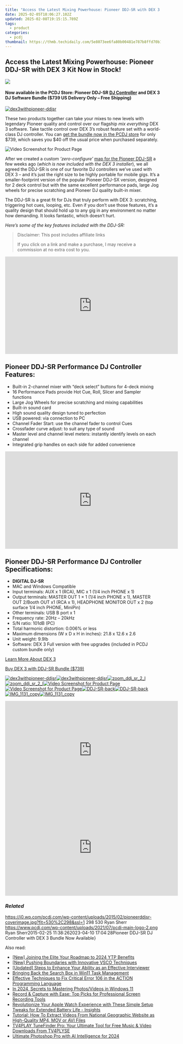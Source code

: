 ```yaml
---
title: "Access the Latest Mixing Powerhouse: Pioneer DDJ-SR with DEX 3 Kit Now in Stock!"
date: 2025-02-05T18:06:27.102Z
updated: 2025-02-08T19:15:15.789Z
tags:
  - product
categories:
  - pcdj
thumbnail: https://thmb.techidaily.com/5e8073ee6fa80b00481e787b8ffd70b1f1a083692a90f4785a3be5a978334fdb.jpg
---
```


## Access the Latest Mixing Powerhouse: Pioneer DDJ-SR with DEX 3 Kit Now in Stock!

[![](https://i0.wp.com/pcdj.com/wp-content/uploads/2015/02/pioneerddjsr-coverimage.jpg?resize=530%2C298&ssl=1)](https://i0.wp.com/pcdj.com/wp-content/uploads/2015/02/pioneerddjsr-coverimage.jpg?fit=530%2C298&ssl=1 "pioneerddjsr-coverimage")

#### Now available in the PCDJ Store: Pioneer DDJ-SR [DJ Controller](https://tools.techidaily.com/pcdj/products/) and DEX 3 DJ Software Bundle ($739 US Delivery Only – Free Shipping)

[![](https://i1.wp.com/pcdj.com/wp-content/uploads/2014/06/dex3withpioneer-ddjsr.png?fit=300%2C191&ssl=1 "dex3withpioneer-ddjsr")](https://i1.wp.com/pcdj.com/wp-content/uploads/2014/06/dex3withpioneer-ddjsr.png?fit=750%2C477&ssl=1)

These two products together can take your mixes to new levels with legendary Pioneer quality and control over our flagship _mix everything_ DEX 3 software. Take tactile control over DEX 3’s robust feature set with a world-class DJ controller. You can [get the bundle now in the PCDJ store](https://tools.techidaily.com/pcdj/products/) for only $739, which saves you $40 off the usual price when purchased separately.

![](https://i2.wp.com/pcdj.com/wp-content/uploads/2015/02/Video-Screenshot-for-Product-Page.jpg?fit=300%2C165&ssl=1 "Video Screenshot for Product Page")

After we created a custom _‘zero-configure’_ [map for the Pioneer DDJ-SR](https://tools.techidaily.com/pcdj/products/) a few weeks ago (_which is now included with the DEX 3 installer_), we all agreed the DDJ-SR is one of our favorite DJ controllers we’ve used with DEX 3 – and it’s just the right size to be highly portable for mobile gigs. It’s a smaller-footprint version of the popular Pioneer DDJ-SX version, designed for 2 deck control but with the same excellent performance pads, large Jog wheels for precise scratching and Pioneer DJ quality built-in mixer.

The DDJ-SR is a great fit for DJs that truly perform with DEX 3: scratching, triggering hot cues, looping, etc. Even if you don’t use those features, it’s a quality design that should hold up to any gig in any environment no matter how demanding. It looks fantastic, which doesn’t hurt.

_Here’s some of the key features included with the DDJ-SR:_

>  Disclaimer: This post includes affiliate links
>
>  If you click on a link and make a purchase, I may receive a commission at no extra cost to you.
>

<!-- affiliate ads begin -->
<iframe width="560" height="315" src="https://www.youtube.com/embed/pejPLJBLmXw?si=WD97jA3doqbMCkCX" title="YouTube video player" frameborder="0" allow="accelerometer; autoplay; clipboard-write; encrypted-media; gyroscope; picture-in-picture; web-share" referrerpolicy="strict-origin-when-cross-origin" allowfullscreen></iframe>
<!-- affiliate ads end -->

## Pioneer DDJ-SR Performance DJ Controller Features:

* Built-in 2-channel mixer with “deck select” buttons for 4-deck mixing
* 16 Performance Pads provide Hot Cue, Roll, Slicer and Sampler functions
* Large Jog Wheels for precise scratching and mixing capabilities
* Built-in sound card
* High sound quality design tuned to perfection
* USB powered: via connection to PC
* Channel Fader Start: use the channel fader to control Cues
* Crossfader curve adjust: to suit any type of sound
* Master level and channel level meters: instantly identify levels on each channel
* Integrated grip handles on each side for added convenience

<!-- affiliate ads begin -->
<iframe width="560" height="315" src="https://www.youtube.com/embed/y3VlwHTQQMs?si=BXYwD1pKiaTuev4y" title="YouTube video player" frameborder="0" allow="accelerometer; autoplay; clipboard-write; encrypted-media; gyroscope; picture-in-picture; web-share" referrerpolicy="strict-origin-when-cross-origin" allowfullscreen></iframe>
<!-- affiliate ads end -->

## Pioneer DDJ-SR Performance DJ Controller Specifications:

* **DIGITAL DJ-SR**
* MAC and Windows Compatible
* Input terminals: AUX x 1 (RCA), MIC x 1 (1/4 inch PHONE x 1)
* Output terminals: MASTER OUT 1 × 1 (1/4 inch PHONE x 1), MASTER OUT 2/Booth OUT x1 (RCA x 1), HEADPHONE MONITOR OUT x 2 (top surface 1/4 inch PHONE, MiniPin)
* Other terminals: USB B port x 1
* Frequency rate: 20Hz – 20kHz
* S/N ratio: 101dB (PC)
* Total harmonic distortion: 0.006% or less
* Maximum dimensions (W x D x H in inches): 21.8 x 12.6 x 2.6
* Unit weight: 9.9lb
* Software: DEX 3 Full version with free upgrades (included in PCDJ custom bundle only)

[Learn More About DEX 3](https://tools.techidaily.com/pcdj/products/)

[Buy DEX 3 with DDJ-SR Bundle ($739)](https://tools.techidaily.com/pcdj/products/)

[![](https://i1.wp.com/pcdj.com/wp-content/uploads/2014/06/dex3withpioneer-ddjsr.png?resize=495%2C400&ssl=1 "dex3withpioneer-ddjsr")![](https://i1.wp.com/pcdj.com/wp-content/uploads/2014/06/dex3withpioneer-ddjsr.png?resize=495%2C400&ssl=1 "dex3withpioneer-ddjsr")](https://i1.wp.com/pcdj.com/wp-content/uploads/2014/06/dex3withpioneer-ddjsr.png?fit=750%2C477&ssl=1 "dex3withpioneer-ddjsr")[![](https://i0.wp.com/pcdj.com/wp-content/uploads/2015/02/zoom_ddj_sr_2_l.jpg?resize=495%2C400&ssl=1 "zoom_ddj_sr_2_l")![](https://i0.wp.com/pcdj.com/wp-content/uploads/2015/02/zoom_ddj_sr_2_l.jpg?resize=495%2C400&ssl=1 "zoom_ddj_sr_2_l")](https://i0.wp.com/pcdj.com/wp-content/uploads/2015/02/zoom%5Fddj%5Fsr%5F2%5Fl.jpg?fit=1030%2C625&ssl=1 "zoom_ddj_sr_2_l")[![](https://i2.wp.com/pcdj.com/wp-content/uploads/2015/02/Video-Screenshot-for-Product-Page.jpg?resize=495%2C351&ssl=1 "Video Screenshot for Product Page")![](https://i2.wp.com/pcdj.com/wp-content/uploads/2015/02/Video-Screenshot-for-Product-Page.jpg?resize=495%2C351&ssl=1 "Video Screenshot for Product Page")](https://i2.wp.com/pcdj.com/wp-content/uploads/2015/02/Video-Screenshot-for-Product-Page.jpg?fit=637%2C351&ssl=1 "Video Screenshot for Product Page")[![](https://i0.wp.com/pcdj.com/wp-content/uploads/2015/02/DDJ-SR-back.jpg?resize=495%2C183&ssl=1 "DDJ-SR-back")![](https://i0.wp.com/pcdj.com/wp-content/uploads/2015/02/DDJ-SR-back.jpg?resize=495%2C183&ssl=1 "DDJ-SR-back")](https://i0.wp.com/pcdj.com/wp-content/uploads/2015/02/DDJ-SR-back.jpg?fit=576%2C183&ssl=1 "DDJ-SR-back")[![](https://i1.wp.com/pcdj.com/wp-content/uploads/2015/02/IMG_1131_copy.jpg?resize=495%2C400&ssl=1 "IMG_1131_copy")![](https://i1.wp.com/pcdj.com/wp-content/uploads/2015/02/IMG_1131_copy.jpg?resize=495%2C400&ssl=1 "IMG_1131_copy")](https://i1.wp.com/pcdj.com/wp-content/uploads/2015/02/IMG%5F1131%5Fcopy.jpg?fit=768%2C1024&ssl=1 "IMG_1131_copy")

<!-- affiliate ads begin -->
<iframe width="560" height="315" src="https://www.youtube.com/embed/6xGqSETroqA?si=4C1GPgXi-AksR_oO" title="YouTube video player" frameborder="0" allow="accelerometer; autoplay; clipboard-write; encrypted-media; gyroscope; picture-in-picture; web-share" referrerpolicy="strict-origin-when-cross-origin" allowfullscreen></iframe>
<!-- affiliate ads end -->

<!-- affiliate ads begin -->
<iframe width="560" height="315" src="https://www.youtube.com/embed/n-66V-LRK3Y?si=fNeB2pXCePeQli6E" title="YouTube video player" frameborder="0" allow="accelerometer; autoplay; clipboard-write; encrypted-media; gyroscope; picture-in-picture; web-share" referrerpolicy="strict-origin-when-cross-origin" allowfullscreen></iframe>
<!-- affiliate ads end -->

### _Related_

https://i0.wp.com/pcdj.com/wp-content/uploads/2015/02/pioneerddjsr-coverimage.jpg?fit=530%2C298&ssl=1 298 530 Ryan Sherr https://www.pcdj.com/wp-content/uploads/2021/07/pcdj-main-logo-2.png Ryan Sherr2015-02-25 11:38:262023-04-10 17:04:28Pioneer DDJ-SR DJ Controller with DEX 3 Bundle Now Available}

<ins class="adsbygoogle"
     style="display:block"
     data-ad-format="autorelaxed"
     data-ad-client="ca-pub-7571918770474297"
     data-ad-slot="1223367746"></ins>

<ins class="adsbygoogle"
     style="display:block"
     data-ad-client="ca-pub-7571918770474297"
     data-ad-slot="8358498916"
     data-ad-format="auto"
     data-full-width-responsive="true"></ins>

<span class="atpl-alsoreadstyle">Also read:</span>
<div><ul>
<li><a href="https://youtube-docs.techidaily.com/oining-the-elite-your-roadmap-to-2024-ytp-benefits/"><u>[New] Joining the Elite Your Roadmap to 2024 YTP Benefits</u></a></li>
<li><a href="https://extra-support.techidaily.com/new-pushing-boundaries-with-innovative-vsco-techniques/"><u>[New] Pushing Boundaries with Innovative VSCO Techniques</u></a></li>
<li><a href="https://extra-support.techidaily.com/updated-steps-to-enhance-your-ability-as-an-effective-interviewer/"><u>[Updated] Steps to Enhance Your Ability as an Effective Interviewer</u></a></li>
<li><a href="https://win11.techidaily.com/bringing-back-the-search-box-in-win11-task-management/"><u>Bringing Back the Search Box in Win11 Task Management</u></a></li>
<li><a href="https://discover-fantastic.techidaily.com/effective-techniques-to-fix-critical-error-106-in-the-action-programming-language/"><u>Effective Techniques to Fix Critical Error 106 in the ACTION Programming Language</u></a></li>
<li><a href="https://fox-links.techidaily.com/in-2024-secrets-to-mastering-photosvideos-in-windows-11/"><u>In 2024, Secrets to Mastering Photos/Videos in Windows 11</u></a></li>
<li><a href="https://discover-fantastic.techidaily.com/record-and-capture-with-ease-top-picks-for-professional-screen-recording-tools/"><u>Record & Capture with Ease: Top Picks for Professional Screen Recording Tools</u></a></li>
<li><a href="https://techno-recovery.techidaily.com/revolutionize-your-apple-watch-experience-with-these-simple-setup-tweaks-for-extended-battery-life-insights/"><u>Revolutionize Your Apple Watch Experience with These Simple Setup Tweaks for Extended Battery Life - Insights</u></a></li>
<li><a href="https://discover-fantastic.techidaily.com/tutorial-how-to-extract-videos-from-national-geographic-website-as-high-quality-mp4-mov-or-avi-files/"><u>Tutorial: How To Extract Videos From National Geographic Website as High-Quality MP4, MOV or AVI Files</u></a></li>
<li><a href="https://discover-fantastic.techidaily.com/tv4play-tunefinder-pro-your-ultimate-tool-for-free-music-and-video-downloads-from-tv4plyse/"><u>TV4PLAY TuneFinder Pro: Your Ultimate Tool for Free Music & Video Downloads From TV4PLYSE</u></a></li>
<li><a href="https://some-skills.techidaily.com/ultimate-photoshop-pro-with-ai-intelligence-for-2024/"><u>Ultimate Photoshop Pro with AI Intelligence for 2024</u></a></li>
</ul></div>

